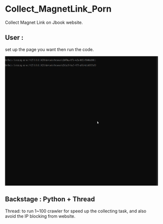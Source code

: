 # Collect_MagnetLink_Porn
Collect Magnet Link on Jbook website.

## User :
set up the page you want then run the code.

<img src="https://github.com/m1596284/Collect_MagnetLink_Porn/blob/main/Collect_MagnetLink_Porn_Jbook.gif" width="647" height="426">

## Backstage : Python + Thread
Thread: to run 1~100 crawler for speed up the collecting task, and also avoid the IP blocking from website.  

